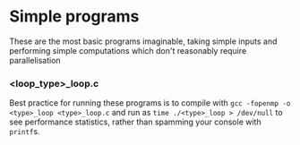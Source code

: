# Simple programs
These are the most basic programs imaginable, taking simple inputs and performing simple computations which don't reasonably require parallelisation
### \<loop\_type\>\_loop.c
Best practice for running these programs is to compile with `gcc -fopenmp -o <type>_loop <type>_loop.c` and run as `time ./<type>_loop > /dev/null` to see performance statistics, rather than spamming your console with `printf`s.
